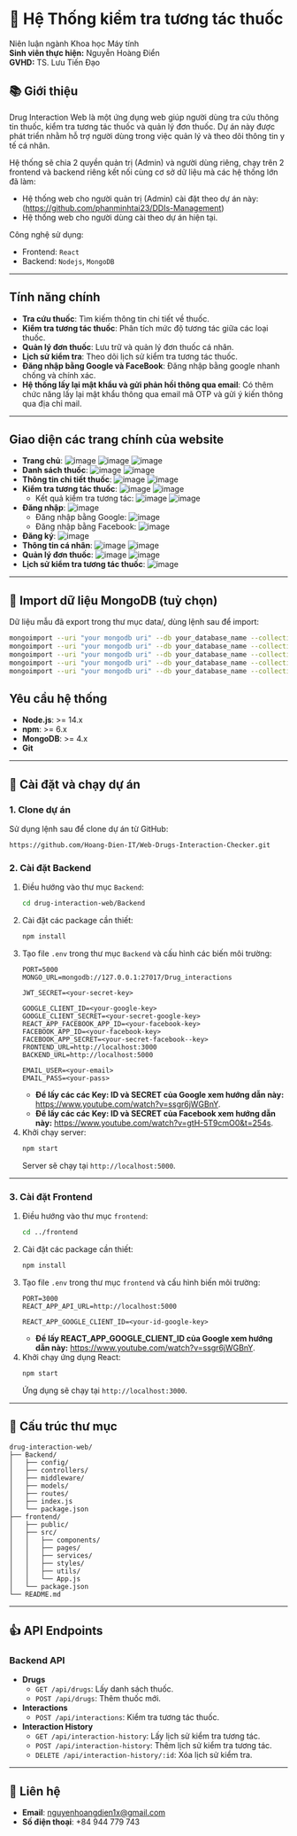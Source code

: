 # 💊 Hệ Thống kiểm tra tương tác thuốc
Niên luận ngành Khoa học Máy tính  
**Sinh viên thực hiện:** Nguyễn Hoàng Điển  
**GVHD:** TS. Lưu Tiến Đạo

## 📚 Giới thiệu
Drug Interaction Web là một ứng dụng web giúp người dùng tra cứu thông tin thuốc, kiểm tra tương tác thuốc và quản lý đơn thuốc. Dự án này được phát triển nhằm hỗ trợ người dùng trong việc quản lý và theo dõi thông tin y tế cá nhân.

Hệ thống sẽ chia 2 quyền quản trị (Admin) và người dùng riêng, chạy trên 2 frontend và backend riêng kết nối cùng cơ sở dữ liệu mà các hệ thống lớn đã làm:
- Hệ thống web cho người quản trị (Admin) cài đặt theo dự án này: (https://github.com/phanminhtai23/DDIs-Management)
- Hệ thống web cho người dùng cài theo dự án hiện tại.

Công nghệ sử dụng:
- Frontend: `React`
- Backend: `Nodejs`, `MongoDB`
---

## Tính năng chính
- **Tra cứu thuốc**: Tìm kiếm thông tin chi tiết về thuốc.
- **Kiểm tra tương tác thuốc**: Phân tích mức độ tương tác giữa các loại thuốc.
- **Quản lý đơn thuốc**: Lưu trữ và quản lý đơn thuốc cá nhân.
- **Lịch sử kiểm tra**: Theo dõi lịch sử kiểm tra tương tác thuốc.
- **Đăng nhập bằng Google và FaceBook**: Đăng nhập bằng google nhanh chống và chính xác.
- **Hệ thống lấy lại mật khẩu và gửi phản hồi thông qua email**: Có thêm chức năng lấy lại mật khẩu thông qua email mã OTP và gửi ý kiến thông qua địa chỉ mail.
---
## Giao diện các trang chính của website
- **Trang chủ**:
  ![image](https://github.com/user-attachments/assets/a1a6a2d4-1ed1-4b53-89c9-e8ce0041d7fb)
  ![image](https://github.com/user-attachments/assets/9a85d0ef-185a-4869-9c2f-9f73f7954f75)
  ![image](https://github.com/user-attachments/assets/d8f158f1-5f7d-4329-a4a2-885858fcdaba)
- **Danh sách thuốc**:
  ![image](https://github.com/user-attachments/assets/186282a9-a906-449e-aada-552aaa8eb7b1)
  ![image](https://github.com/user-attachments/assets/f3f59b68-433e-49d0-9901-52d8b1684541)
- **Thông tin chi tiết thuốc**:
  ![image](https://github.com/user-attachments/assets/638c08eb-096d-4634-af33-ea3bf2ef2fa1)
  ![image](https://github.com/user-attachments/assets/77a370ce-7172-4e3d-ad36-58e21bb91997)
- **Kiểm tra tương tác thuốc**:
  ![image](https://github.com/user-attachments/assets/42c164f9-b3ec-438c-b945-ee8f7fa4a7c3)
  ![image](https://github.com/user-attachments/assets/b045b84a-e9ce-4cc8-b929-d47d60e6053d)
   + Kết quả kiểm tra tương tác:
  ![image](https://github.com/user-attachments/assets/e9c58f0e-cb00-4273-9d16-c67637b97f90)
  ![image](https://github.com/user-attachments/assets/0db30650-cb34-4166-8c29-c018d7fb895e)
- **Đăng nhập**:
  ![image](https://github.com/user-attachments/assets/3ed8db06-12a4-4ddb-ad52-e657085d6bc5)
  + Đăng nhập bằng Google:
  ![image](https://github.com/user-attachments/assets/dbb5848c-31b6-49b1-aab4-d30c85025084)
  + Đăng nhập bằng Facebook:
  ![image](https://github.com/user-attachments/assets/50e0638b-d044-4541-a49a-7dc48d63c61f)
- **Đăng ký**:
  ![image](https://github.com/user-attachments/assets/d86336f7-75d5-44e5-bcac-0bb661b25a74)
- **Thông tin cá nhân**:
  ![image](https://github.com/user-attachments/assets/95fff24d-9f5d-4c69-96eb-6dd069af666c)
  ![image](https://github.com/user-attachments/assets/cadc7711-0e55-412c-ba16-21d9a0fcb81d)
- **Quản lý đơn thuốc**:
  ![image](https://github.com/user-attachments/assets/7351af4a-fa69-417e-bcb2-20d334e05df1)
  ![image](https://github.com/user-attachments/assets/f1b512da-5bcc-47d5-853a-17b47b4207c0)
- **Lịch sử kiểm tra tương tác thuốc**:
  ![image](https://github.com/user-attachments/assets/cc785ed1-ecd4-4326-8811-004eb6f8b099)

---
## 📝 Import dữ liệu MongoDB (tuỳ chọn)
Dữ liệu mẫu đã export trong thư mục data/, dùng lệnh sau để import:
``` bash
mongoimport --uri "your mongodb uri" --db your_database_name --collection drugs --file data/Drug_interactions.drugs.json --jsonArray
mongoimport --uri "your mongodb uri" --db your_database_name --collection drug_interaction --file data/Drug_interactions.drug_interaction.json --jsonArray
mongoimport --uri "your mongodb uri" --db your_database_name --collection client --file data/Drug_interactions.client.json --jsonArray
mongoimport --uri "your mongodb uri" --db your_database_name --collection interaction_history --file data/Drug_interactions.interaction_history.json --jsonArray
mongoimport --uri "your mongodb uri" --db your_database_name --collection prescriptions --file data/Drug_interactions.prescriptions.json --jsonArray
```

## Yêu cầu hệ thống
- **Node.js**: >= 14.x
- **npm**: >= 6.x
- **MongoDB**: >= 4.x
- **Git**

---

## 🔧 Cài đặt và chạy dự án

### 1. Clone dự án
Sử dụng lệnh sau để clone dự án từ GitHub:
```bash
https://github.com/Hoang-Dien-IT/Web-Drugs-Interaction-Checker.git
```

### 2. Cài đặt Backend
1. Điều hướng vào thư mục `Backend`:
   ```bash
   cd drug-interaction-web/Backend
   ```
2. Cài đặt các package cần thiết:
   ```bash
   npm install
   ```
3. Tạo file `.env` trong thư mục `Backend` và cấu hình các biến môi trường:
   ```env
   PORT=5000
   MONGO_URL=mongodb://127.0.0.1:27017/Drug_interactions
   
   JWT_SECRET=<your-secret-key>
   
   GOOGLE_CLIENT_ID=<your-google-key>
   GOOGLE_CLIENT_SECRET=<your-secret-google-key>
   REACT_APP_FACEBOOK_APP_ID=<your-facebook-key>
   FACEBOOK_APP_ID=<your-facebook-key>
   FACEBOOK_APP_SECRET=<your-secret-facebook--key>
   FRONTEND_URL=http://localhost:3000
   BACKEND_URL=http://localhost:5000
   
   EMAIL_USER=<your-email>
   EMAIL_PASS=<your-pass>
   ```
   - **Để lấy các các Key: ID và SECRET của Google xem hướng dẫn này:** https://www.youtube.com/watch?v=ssgr6jWGBnY.
   - **Để lấy các các Key: ID và SECRET của Facebook xem hướng dẫn này:** https://www.youtube.com/watch?v=gtH-5T9cmO0&t=254s.
5. Khởi chạy server:
   ```bash
   npm start
   ```
   Server sẽ chạy tại `http://localhost:5000`.

---

### 3. Cài đặt Frontend
1. Điều hướng vào thư mục `frontend`:
   ```bash
   cd ../frontend
   ```
2. Cài đặt các package cần thiết:
   ```bash
   npm install
   ```
3. Tạo file `.env` trong thư mục `frontend` và cấu hình biến môi trường:
   ```env
   PORT=3000
   REACT_APP_API_URL=http://localhost:5000
   
   REACT_APP_GOOGLE_CLIENT_ID=<your-id-google-key>
   ```
   - **Để lấy REACT_APP_GOOGLE_CLIENT_ID của Google xem hướng dẫn này:** https://www.youtube.com/watch?v=ssgr6jWGBnY.
4. Khởi chạy ứng dụng React:
   ```bash
   npm start
   ```
   Ứng dụng sẽ chạy tại `http://localhost:3000`.

---

## 🌳 Cấu trúc thư mục
```
drug-interaction-web/
├── Backend/
│   ├── config/
│   ├── controllers/
│   ├── middleware/
│   ├── models/
│   ├── routes/
│   ├── index.js
│   └── package.json
├── frontend/
│   ├── public/
│   ├── src/
│   │   ├── components/
│   │   ├── pages/
│   │   ├── services/
│   │   ├── styles/
│   │   ├── utils/
│   │   └── App.js
│   └── package.json
└── README.md
```

---

## 👍 API Endpoints

### Backend API
- **Drugs**
  - `GET /api/drugs`: Lấy danh sách thuốc.
  - `POST /api/drugs`: Thêm thuốc mới.
- **Interactions**
  - `POST /api/interactions`: Kiểm tra tương tác thuốc.
- **Interaction History**
  - `GET /api/interaction-history`: Lấy lịch sử kiểm tra tương tác.
  - `POST /api/interaction-history`: Thêm lịch sử kiểm tra tương tác.
  - `DELETE /api/interaction-history/:id`: Xóa lịch sử kiểm tra.

---


## 📲 Liên hệ
- **Email**: nguyenhoangdien1x@gmail.com
- **Số điện thoại**: +84 944 779 743

